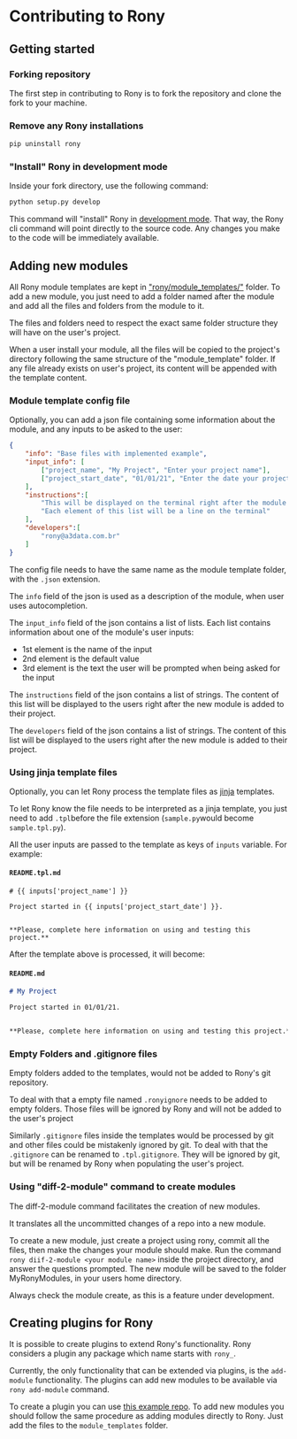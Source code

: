 # Contributing to Rony

## Getting started

### Forking repository

The first step in contributing to Rony is to fork the repository and clone the fork to your machine.

### Remove any Rony installations

```bash
pip uninstall rony
```

### "Install" Rony in development mode

Inside your fork directory, use the following command:

```bash
python setup.py develop 
```

This command will "install" Rony in [development mode](https://setuptools.readthedocs.io/en/latest/userguide/development_mode.html).
That way, the Rony cli command will point directly to the source code. Any changes you make to the code will be immediately available.

## Adding new modules

All Rony module templates are kept in ["rony/module_templates/"](rony/module_templates/) folder.
To add a new module, you just need to add a folder named after the module and add all the files and folders from the module to it.

The files and folders need to respect the exact same folder structure they will have on the user's project.

When a user install your module, all the files will be copied to the project's directory following the same structure of the "module_template" folder.
If any file already exists on user's project, its content will be appended with the template content.

### Module template config file

Optionally, you can add a json file containing some information about the module, and any inputs to be asked to the user:

```json
{
    "info": "Base files with implemented example",
    "input_info": [
        ["project_name", "My Project", "Enter your project name"],
        ["project_start_date", "01/01/21", "Enter the date your project started"]
    ],
    "instructions":[
        "This will be displayed on the terminal right after the module is added",
        "Each element of this list will be a line on the terminal"
    ],
    "developers":[
        "rony@a3data.com.br"
    ]
}
```

The config file needs to have the same name as the module template folder, with the `.json` extension.

The `info` field of the json is used as a description of the module, when user uses autocompletion.

The `input_info` field of the json contains a list of lists. Each list contains information about one of the module's user inputs:

- 1st element is the name of the input
- 2nd element is the default value
- 3rd element is the text the user will be prompted when being asked for the input

The `instructions` field of the json contains a list of strings. The content of this list will be displayed to the users right after the new module is added to their project.

The `developers` field of the json contains a list of strings. The content of this list will be displayed to the users right after the new module is added to their project.


### Using jinja template files

Optionally, you can let Rony process the template files as [jinja](https://jinja.palletsprojects.com/en/2.11.x/) templates.

To let Rony know the file needs to be interpreted as a jinja template, you just need to add `.tpl`before the file extension (`sample.py`would become `sample.tpl.py`).

All the user inputs are passed to the template as keys of `inputs` variable. For example:

#### **`README.tpl.md`**
``` jinja
# {{ inputs['project_name'] }}

Project started in {{ inputs['project_start_date'] }}.


**Please, complete here information on using and testing this project.**
```

After the template above is processed, it will become:

#### **`README.md`**
``` md
# My Project

Project started in 01/01/21.


**Please, complete here information on using and testing this project.**
```

### Empty Folders and .gitignore files

Empty folders added to the templates, would not be added to Rony's git repository.

To deal with that a empty file named `.ronyignore` needs to be added to empty folders. Those files will be ignored by Rony and will not be added to the user's project

Similarly `.gitignore` files inside the templates would be processed by git and other files could be mistakenly ignored by git. To deal with that the `.gitignore` can be renamed to `.tpl.gitignore`. They will be ignored by git, but will be renamed by Rony when populating the user's project.


### Using "diff-2-module" command to create modules

The diff-2-module command facilitates the creation of new modules.

It translates all the uncommitted changes of a repo into a new module.

To create a new module, just create a project using rony, commit all the files, then make the changes your module should make.
Run the command `rony diif-2-module <your module name>` inside the project directory, and answer the questions prompted. The new module will be saved to the folder MyRonyModules, in your users home directory.

Always check the module create, as this is a feature under development.

## Creating plugins for Rony

It is possible to create plugins to extend Rony's functionality. Rony considers a plugin any package which name starts with `rony_`.

Currently, the only functionality that can be extended via plugins, is the `add-module` functionality. The plugins can add new modules to be available via `rony add-module` command.

To create a plugin you can use [this example repo](https://github.com/RodrigoATorres/rony_a3_modules). To add new modules you should follow the same procedure as adding modules directly to Rony. Just add the files to the `module_templates` folder.
